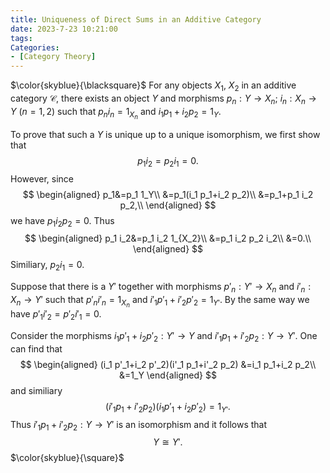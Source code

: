 ```yaml
---
title: Uniqueness of Direct Sums in an Additive Category
date: 2023-7-23 10:21:00
tags: 
Categories: 
- [Category Theory]
---
```



$\color{skyblue}{\blacksquare}$ For any objects $X_1$, $X_2$ in an additive category $\mathcal{C}$, there exists an object $Y$ and morphisms $p_n:Y\to X_n$; $i_n:X_n\to Y$ $(n=1,2)$ such that $p_n i_n=1_{X_n}$ and $i_1 p_1+i_2 p_2=1_Y$. 

To prove that such a $Y$ is unique up to a unique isomorphism, we first show that
$$
p_1 i_2=p_2 i_1=0.
$$
However, since
$$
\begin{aligned}
p_1&=p_1 1_Y\\
&=p_1(i_1 p_1+i_2 p_2)\\
&=p_1+p_1 i_2 p_2,\\
\end{aligned}
$$
we have $p_1 i_2 p_2=0$. Thus
$$
\begin{aligned}
p_1 i_2&=p_1 i_2 1_{X_2}\\
&=p_1 i_2 p_2 i_2\\
&=0.\\
\end{aligned}
$$
Similiary, $p_2 i_1=0$. 

Suppose that there is a $Y'$ together with morphisms $p'_n:Y'\to X_n$ and $i'_n: X_n\to Y'$ such that $p'_n i'_n=1_{X_n}$ and $i'_1 p'_1+i'_2 p'_2=1_{Y'}$. By the same way we have $p'_1 i'_2=p'_2 i'_1=0$. 

Consider the morphisms $i_1 p'_1+i_2 p'_2:Y'\to Y$ and $i'_1 p_1+i'_2 p_2:Y\to Y'$. One can find that
$$
\begin{aligned}
(i_1 p'_1+i_2 p'_2)(i'_1 p_1+i'_2 p_2)
&=i_1 p_1+i_2 p_2\\
&=1_Y
\end{aligned}
$$
and similiary
$$
(i'_1 p_1+i'_2 p_2)(i_1 p'_1+i_2 p'_2)=1_{Y'}.
$$
Thus $i'_1 p_1+i'_2 p_2:Y\to Y'$ is an isomorphism and it follows that
$$
Y\cong Y'.
$$
$\color{skyblue}{\square}$ 